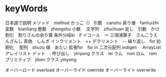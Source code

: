 # keyWords
日本語で説明
メソッド　method
かっこ（）
引数　canshu
戻り値　fanhuizhi
変数　bianliang
整数　zhengshu
小数　
文字列　zifuchuan
足し　引数　かけ　割引　割りさんの余り算
条件分岐ki　if
イコール　＝
三項演算子　さんこうえんざんし
真偽　しんぎ
インクリメント　++
デクリメント　--
繰り返し　for
初期化　
配列　shuzu
値　あたい
拡張for　for in
二次元配列 indigen　
ArrayList　アレイリスト
ドット　.
呼び出し　yinyong
クラス　lei
ラム　rom
ロム　ram
プリミティブ　jiben
クラス yinyong


オーバーロード overload
オーバーライド override
オーバーライト overwrite
